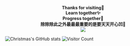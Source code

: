 <div align="center">
  <b>Thanks for visiting🍻</b><br>
   <b>Learn together✨</b><br>
   <b>Progress together🎇</b><br>
   <b>除除除此之外最最最重要的是要天天开心凹🥳</b><br>
  <img align="center" src="https://github-readme-stats.vercel.app/api/top-langs/?username=chank616&layout=compact&theme=transparent&hide_border=true" />
</div>

![Christmas's GitHub stats](https://github-readme-stats.vercel.app/api?username=chank616&show_icons=true&theme=tokyonight)
![Visitor Count](https://profile-counter.glitch.me/chank616/count.svg)


